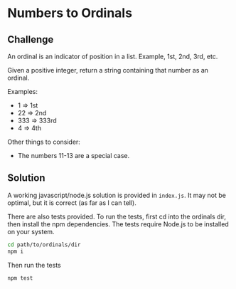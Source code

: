 # Numbers to Ordinals

## Challenge
An ordinal is an indicator of position in a list. Example, 1st, 2nd, 3rd, etc.

Given a positive integer, return a string containing that number as an ordinal.

Examples: 
* 1 => 1st
* 22 => 2nd
* 333 => 333rd 
* 4 => 4th

Other things to consider:

* The numbers 11-13 are a special case.

## Solution

A working javascript/node.js solution is provided in `index.js`. It may not be optimal, but it is correct (as far as I can tell).

There are also tests provided. To run the tests, first cd into the ordinals dir, then install the npm dependencies. The tests require Node.js to be installed on your system.

```bash
cd path/to/ordinals/dir
npm i
```

Then run the tests

```bash
npm test
```